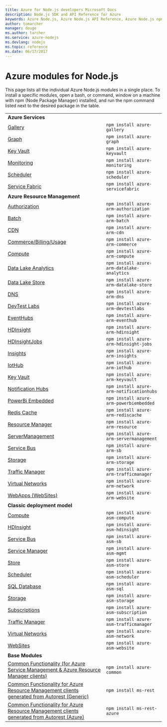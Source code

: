 ```yaml
---
title: Azure for Node.js developers Microsoft Docs
description: Node.js SDK and API Reference for Azure
keywords: Azure Node.js, Azure Node.js API Reference, Azure Node.js npm modules, npm packages, Azure SDK
author: tomarcher
manager: douge
ms.author: tarcher
ms.service: azure-nodejs
ms.devlang: nodejs
ms.topic: reference
ms.date: 06/17/2017
---
```


# Azure modules for Node.js

This page lists all the individual Azure Node.js modules in a single
place. To install a specific modules, open a bash, or command, window on a machine with 
npm (Node Package Manager) installed, and run the npm command listed next to the desired package
in the table.


| | |
|---|---|
| **Azure Services** ||
[Gallery](http://www.npmjs.com/package/azure-gallery)|`npm install azure-gallery`
[Graph](http://www.npmjs.com/package/azure-graph)|`npm install azure-graph`
[Key Vault](http://www.npmjs.com/package/azure-keyvault)|`npm install azure-keyvault`
[Monitoring](http://www.npmjs.com/package/azure-monitoring)|`npm install azure-monitoring`
[Scheduler](http://www.npmjs.com/package/azure-scheduler)|`npm install azure-scheduler`
[Service Fabric](http://www.npmjs.com/package/azure-servicefabric)|`npm install azure-servicefabric`
| **Azure Resource Management** ||
[Authorization](http://www.npmjs.com/package/azure-arm-authorization)|`npm install azure-arm-authorization`
[Batch](http://www.npmjs.com/package/azure-arm-batch)|`npm install azure-arm-batch`
[CDN](http://www.npmjs.com/package/azure-arm-cdn)|`npm install azure-arm-cdn`
[Commerce/Billing/Usage](http://www.npmjs.com/package/azure-arm-commerce)|`npm install azure-arm-commerce`
[Compute](http://www.npmjs.com/package/azure-arm-compute)|`npm install azure-arm-compute`
[Data Lake Analytics](http://www.npmjs.com/package/azure-arm-datalake-analytics)|`npm install azure-arm-datalake-analytics`
[Data Lake Store](http://www.npmjs.com/package/azure-arm-datalake-store)|`npm install azure-arm-datalake-store`
[DNS](http://www.npmjs.com/package/azure-arm-dns)|`npm install azure-arm-dns`
[DevTest Labs](http://www.npmjs.com/package/azure-arm-devtestlabs)|`npm install azure-arm-devtestlabs`
[EventHubs](http://www.npmjs.com/package/azure-arm-eventhub)|`npm install azure-arm-eventhub`
[HDInsight](http://www.npmjs.com/package/azure-arm-hdinsight)|`npm install azure-arm-hdinsight`
[HDInsightJobs](http://www.npmjs.com/package/azure-arm-hdinsight-jobs)|`npm install azure-arm-hdinsight-jobs`
[Insights](http://www.npmjs.com/package/azure-arm-insights)|`npm install azure-arm-insights`
[IotHub](http://www.npmjs.com/package/azure-arm-iothub)|`npm install azure-arm-iothub`
[Key Vault](http://www.npmjs.com/package/azure-arm-keyvault)|`npm install azure-arm-keyvault`
[Notification Hubs](http://www.npmjs.com/package/azure-arm-notificationhubs)|`npm install azure-arm-notificationhubs`
[PowerBi Embedded](http://www.npmjs.com/package/azure-arm-powerbiembedded)|`npm install azure-arm-powerbiembedded`
[Redis Cache](http://www.npmjs.com/package/azure-arm-rediscache)|`npm install azure-arm-rediscache`
[Resource Manager](http://www.npmjs.com/package/azure-arm-resource)|`npm install azure-arm-resource`
[ServerManagement](http://www.npmjs.com/package/azure-arm-servermanagement)|`npm install azure-arm-servermanagement`
[Service Bus](http://www.npmjs.com/package/azure-arm-sb)|`npm install azure-arm-sb`
[Storage](http://www.npmjs.com/package/azure-arm-storage)|`npm install azure-arm-storage`
[Traffic Manager](http://www.npmjs.com/package/azure-arm-trafficmanager)|`npm install azure-arm-trafficmanager`
[Virtual Networks](http://www.npmjs.com/package/azure-arm-network)|`npm install azure-arm-network`
[WebApps (WebSites)](http://www.npmjs.com/package/azure-arm-website)|`npm install azure-arm-website`
| **Classic deployment model** ||
[Compute](http://www.npmjs.com/package/azure-asm-compute)|`npm install azure-asm-compute`
[HDInsight](http://www.npmjs.com/package/azure-asm-hdinsight)|`npm install azure-asm-hdinsight`
[Service Bus](http://www.npmjs.com/package/azure-asm-sb)|`npm install azure-asm-sb`
[Service Manager](http://www.npmjs.com/package/azure-asm-mgmt)|`npm install azure-asm-mgmt`
[Store](http://www.npmjs.com/package/azure-asm-store)|`npm install azure-asm-store`
[Scheduler](http://www.npmjs.com/package/azure-asm-scheduler)|`npm install azure-asm-scheduler`
[SQL Database](http://www.npmjs.com/package/azure-asm-sql)|`npm install azure-asm-sql`
[Storage](http://www.npmjs.com/package/azure-asm-storage)|`npm install azure-asm-storage`
[Subscriptions](http://www.npmjs.com/package/azure-asm-subscription)|`npm install azure-asm-subscription`
[Traffic Manager](http://www.npmjs.com/package/azure-asm-trafficmanager)|`npm install azure-asm-trafficmanager`
[Virtual Networks](http://www.npmjs.com/package/azure-asm-network)|`npm install azure-asm-network`
[WebSites](http://www.npmjs.com/package/azure-asm-website)|`npm install azure-asm-website`
| **Base Modules** ||
[Common Functionality (for Azure Service Management & Azure Resource Manager clients)](http://www.npmjs.com/package/azure-common)|`npm install azure-common`
[Common Functionality for Azure Resource Management clients generated from Autorest (Generic)](http://www.npmjs.com/package/ms-rest)|`npm install ms-rest`
[Common Functionality for Azure Resource Management clients generated from Autorest (Azure)](http://www.npmjs.com/package/ms-rest-azure)|`npm install ms-rest-azure`